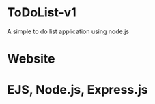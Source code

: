 # ToDoList-v1
A simple to do list application using node.js

# Website
<a href="https://intense-crag-51314.herokuapp.com/"></a>

# EJS, Node.js, Express.js
